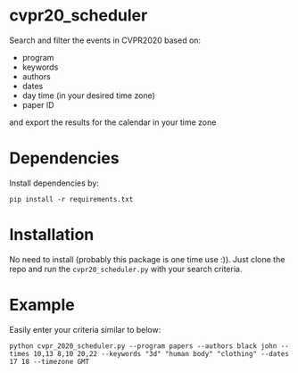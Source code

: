 # cvpr20_scheduler
Search and filter the events in CVPR2020 based on:
  * program
  * keywords
  * authors
  * dates
  * day time (in your desired time zone)
  * paper ID

and export the results for the calendar in your time zone

# Dependencies
Install dependencies by: 
```Shell
pip install -r requirements.txt
```

# Installation
No need to install (probably this package is one time use :)). Just clone the repo and run the  `cvpr20_scheduler.py` with your search criteria.

# Example
Easily enter your criteria similar to below:
```Shell
python cvpr_2020_scheduler.py --program papers --authors black john --times 10,13 8,10 20,22 --keywords "3d" "human body" "clothing" --dates 17 18 --timezone GMT
```
